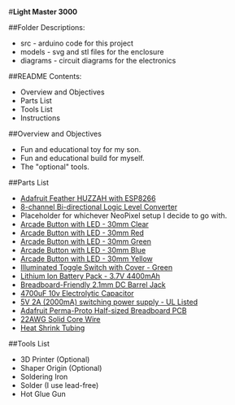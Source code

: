 #**Light Master 3000**

##Folder Descriptions:

*	src - arduino code for this project
*	models - svg and stl files for the enclosure
*	diagrams - circuit diagrams for the electronics

##README Contents:

*	Overview and Objectives
*	Parts List
*	Tools List
*	Instructions

##Overview and Objectives

*	Fun and educational toy for my son.
*	Fun and educational build for myself.
*	The "optional" tools.

##Parts List

*	[Adafruit Feather HUZZAH with ESP8266](https://www.adafruit.com/product/2821)
*	[8-channel Bi-directional Logic Level Converter](https://www.adafruit.com/product/395)
*	Placeholder for whichever NeoPixel setup I decide to go with.
*	[Arcade Button with LED - 30mm Clear](https://www.adafruit.com/product/3491)
*	[Arcade Button with LED - 30mm Red](https://www.adafruit.com/product/3489)
*	[Arcade Button with LED - 30mm Green](https://www.adafruit.com/product/3487)
*	[Arcade Button with LED - 30mm Blue](https://www.adafruit.com/product/3490)
*	[Arcade Button with LED - 30mm Yellow](https://www.adafruit.com/product/3488)
*	[Illuminated Toggle Switch with Cover - Green](https://www.adafruit.com/product/3307)
*	[Lithium Ion Battery Pack - 3.7V 4400mAh](https://www.adafruit.com/product/354)
*	[Breadboard-Friendly 2.1mm DC Barrel Jack](https://www.adafruit.com/product/373)
*	[4700uF 10v Electrolytic Capacitor](https://www.adafruit.com/product/1589)
*	[5V 2A \(2000mA\) switching power supply - UL Listed](https://www.adafruit.com/product/276)
*	[Adafruit Perma-Proto Half-sized Breadboard PCB](https://www.adafruit.com/product/1609)
*	[22AWG Solid Core Wire](https://www.adafruit.com/product/3174)
*	[Heat Shrink Tubing](https://www.microcenter.com/product/391381/black-assorted-sizes-6-heat-shrink-tubing-assortment)

##Tools List

*	3D Printer \(Optional\)
*	Shaper Origin \(Optional\)
*	Soldering Iron
*	Solder \(I use lead-free\)
*	Hot Glue Gun

